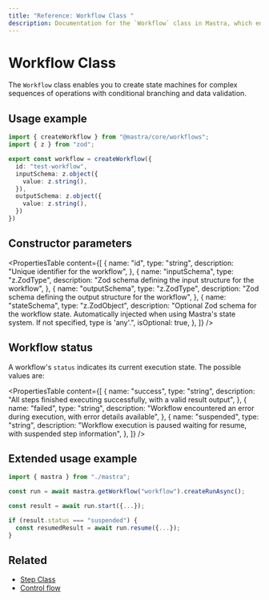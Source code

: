 ```yaml
---
title: "Reference: Workflow Class "
description: Documentation for the `Workflow` class in Mastra, which enables you to create state machines for complex sequences of operations with conditional branching and data validation.
---
```


# Workflow Class

The `Workflow` class enables you to create state machines for complex sequences of operations with conditional branching and data validation.

## Usage example

```typescript filename="src/mastra/workflows/test-workflow.ts" showLineNumbers copy
import { createWorkflow } from "@mastra/core/workflows";
import { z } from "zod";

export const workflow = createWorkflow({
  id: "test-workflow",
  inputSchema: z.object({
    value: z.string(),
  }),
  outputSchema: z.object({
    value: z.string(),
  })
})
```

## Constructor parameters

<PropertiesTable
  content={[
    {
      name: "id",
      type: "string",
      description: "Unique identifier for the workflow",
    },
    {
      name: "inputSchema",
      type: "z.ZodType<any>",
      description: "Zod schema defining the input structure for the workflow",
    },
    {
      name: "outputSchema",
      type: "z.ZodType<any>",
      description: "Zod schema defining the output structure for the workflow",
    },
    {
      name: "stateSchema",
      type: "z.ZodObject<any>",
      description: "Optional Zod schema for the workflow state. Automatically injected when using Mastra's state system. If not specified, type is 'any'.",
      isOptional: true,
    },
  ]}
/>

## Workflow status

A workflow's `status` indicates its current execution state. The possible values are:

<PropertiesTable
  content={[
    {
      name: "success",
      type: "string",
      description:
        "All steps finished executing successfully, with a valid result output",
    },
    {
      name: "failed",
      type: "string",
      description:
        "Workflow encountered an error during execution, with error details available",
    },
    {
      name: "suspended",
      type: "string",
      description:
        "Workflow execution is paused waiting for resume, with suspended step information",
    },
  ]}
/>

## Extended usage example

```typescript filename="src/test-run.ts" showLineNumbers copy
import { mastra } from "./mastra";

const run = await mastra.getWorkflow("workflow").createRunAsync();

const result = await run.start({...});

if (result.status === "suspended") {
  const resumedResult = await run.resume({...});
}
```

## Related

- [Step Class](./step.md)
- [Control flow](../../docs/workflows/control-flow.md)
